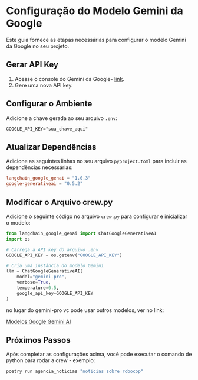 # Configuração do Modelo Gemini da Google

Este guia fornece as etapas necessárias para configurar o modelo Gemini da Google no seu projeto.

## Gerar API Key

1. Acesse o console do Gemini da Google- [link](https://aistudio.google.com/app/apikey).
2. Gere uma nova API key.

## Configurar o Ambiente

Adicione a chave gerada ao seu arquivo `.env`:

```
GOOGLE_API_KEY="sua_chave_aqui"
```

## Atualizar Dependências

Adicione as seguintes linhas no seu arquivo `pyproject.toml` para incluir as dependências necessárias:

```toml
langchain_google_genai = "1.0.3"
google-generativeai = "0.5.2"
```

## Modificar o Arquivo crew.py

Adicione o seguinte código no arquivo `crew.py` para configurar e inicializar o modelo:

```python
from langchain_google_genai import ChatGoogleGenerativeAI
import os

# Carrega a API key do arquivo .env
GOOGLE_API_KEY = os.getenv("GOOGLE_API_KEY")

# Cria uma instância do modelo Gemini
llm = ChatGoogleGenerativeAI(
    model="gemini-pro",
    verbose=True,
    temperature=0.5,
    google_api_key=GOOGLE_API_KEY
)
```


no lugar do gemini-pro vc pode usar outros modelos, ver no link:

[Modelos Google Gemini AI](https://ai.google.dev/gemini-api/docs/models/gemini?_gl=1*rl8r70*_up*MQ..&gclid=Cj0KCQjw0MexBhD3ARIsAEI3WHLJXCRaDAbqzrbde8bZi_t_ZFwmzFwUlq-NYzYdrYbThJxYTLlp0KQaAgNwEALw_wcB#model-variations)



## Próximos Passos

Após completar as configurações acima, você pode executar o comando de python para rodar a crew - exemplo:

```python
poetry run agencia_noticias "noticias sobre robocop"
```


